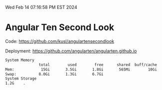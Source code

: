 Wed Feb 14 07:16:58 PM EST 2024

# Angular Ten Second Look

Code: https://github.com/kusl/angulartensecondlook

Deployment: https://github.com/angularten/angularten.github.io

```bash
System Memory
               total        used        free      shared  buff/cache   available
Mem:            15Gi       3.5Gi       1.8Gi       565Mi        10Gi        11Gi
Swap:          8.0Gi       1.3Gi       6.7Gi
System Storage
1.2G	.
